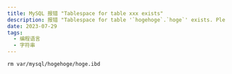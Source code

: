 ```yaml
---
title: MySQL 报错 "Tablespace for table xxx exists"
description: 报错 "Tablespace for table '`hogehoge`.`hoge`' exists. Please DISCARD the tablespace before IMPORT."。
date: 2023-07-29
tags:
  - 编程语言
  - 字符串
---
```


`rm var/mysql/hogehoge/hoge.ibd `
